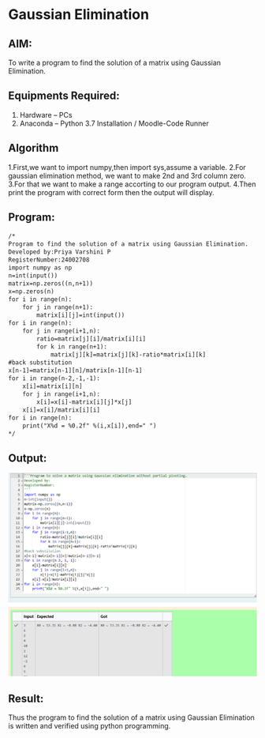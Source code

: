 # Gaussian Elimination

## AIM:
To write a program to find the solution of a matrix using Gaussian Elimination.

## Equipments Required:
1. Hardware – PCs
2. Anaconda – Python 3.7 Installation / Moodle-Code Runner

## Algorithm
1.First,we want to import numpy,then import sys,assume a variable. 
2.For gaussian elimination method, we want to make 2nd and 3rd column zero. 
3.For that we want to make a range accorting to our program output. 
4.Then print the program with correct form then the output will display.
 

## Program:
```
/*
Program to find the solution of a matrix using Gaussian Elimination.
Developed by:Priya Varshini P 
RegisterNumber:24002708
import numpy as np
n=int(input())
matrix=np.zeros((n,n+1))
x=np.zeros(n)
for i in range(n):
    for j in range(n+1):
        matrix[i][j]=int(input())
for i in range(n):
    for j in range(i+1,n):
        ratio=matrix[j][i]/matrix[i][i]
        for k in range(n+1):
            matrix[j][k]=matrix[j][k]-ratio*matrix[i][k]
#back substitution
x[n-1]=matrix[n-1][n]/matrix[n-1][n-1]
for i in range(n-2,-1,-1):
    x[i]=matrix[i][n]
    for j in range(i+1,n):
        x[i]=x[i]-matrix[i][j]*x[j]
    x[i]=x[i]/matrix[i][i]
for i in range(n):
    print("X%d = %0.2f" %(i,x[i]),end=" ")
*/
```

## Output:
![exp 6 maths](exp%206.maths.png)



## Result:
Thus the program to find the solution of a matrix using Gaussian Elimination is written and verified using python programming.

